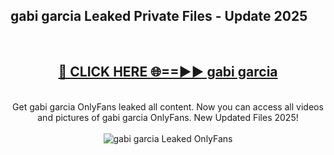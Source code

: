 <h2>gabi garcia Leaked Private Files - Update 2025</h2>
<br>
<div align="center">
<h2><a href="https://cliphot.my.id/gabi_garcia" rel="nofollow">🔴 CLICK HERE 🌐==►► gabi garcia</a></h2>
<br>
Get gabi garcia OnlyFans leaked all content. Now you can access all videos and pictures of gabi garcia OnlyFans. New Updated Files 2025!
<br>
<br>
<a href="https://cliphot.my.id/gabi_garcia" rel="nofollow" data-target="animated-image.originalLink"><img src="https://i.ibb.co.com/WyWwxjT/player-gif2.gif" alt="gabi garcia Leaked OnlyFans" style="max-width: 100%; display: inline-block;" data-target="animated-image.originalImage"></a>
</div>
<br>